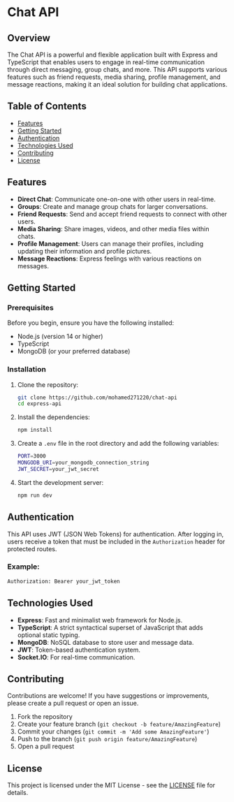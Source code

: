# Chat API

## Overview

The Chat API is a powerful and flexible application built with Express and TypeScript that enables users to engage in real-time communication through direct messaging, group chats, and more. This API supports various features such as friend requests, media sharing, profile management, and message reactions, making it an ideal solution for building chat applications.

## Table of Contents

- [Features](#features)
- [Getting Started](#getting-started)
- [Authentication](#authentication)
- [Technologies Used](#technologies-used)
- [Contributing](#contributing)
- [License](#license)

## Features

- **Direct Chat**: Communicate one-on-one with other users in real-time.
- **Groups**: Create and manage group chats for larger conversations.
- **Friend Requests**: Send and accept friend requests to connect with other users.
- **Media Sharing**: Share images, videos, and other media files within chats.
- **Profile Management**: Users can manage their profiles, including updating their information and profile pictures.
- **Message Reactions**: Express feelings with various reactions on messages.

## Getting Started

### Prerequisites

Before you begin, ensure you have the following installed:

- Node.js (version 14 or higher)
- TypeScript
- MongoDB (or your preferred database)

### Installation

1. Clone the repository:

   ```bash
   git clone https://github.com/mohamed271220/chat-api
   cd express-api
   ```

2. Install the dependencies:

   ```bash
   npm install
   ```

3. Create a `.env` file in the root directory and add the following variables:

   ```bash
   PORT=3000
   MONGODB_URI=your_mongodb_connection_string
   JWT_SECRET=your_jwt_secret
   ```

4. Start the development server:

   ```bash
   npm run dev
   ```


## Authentication

This API uses JWT (JSON Web Tokens) for authentication. After logging in, users receive a token that must be included in the `Authorization` header for protected routes.

### Example:

```bash
Authorization: Bearer your_jwt_token
```

## Technologies Used

- **Express**: Fast and minimalist web framework for Node.js.
- **TypeScript**: A strict syntactical superset of JavaScript that adds optional static typing.
- **MongoDB**: NoSQL database to store user and message data.
- **JWT**: Token-based authentication system.
- **Socket.IO**: For real-time communication.

## Contributing

Contributions are welcome! If you have suggestions or improvements, please create a pull request or open an issue.

1. Fork the repository
2. Create your feature branch (`git checkout -b feature/AmazingFeature`)
3. Commit your changes (`git commit -m 'Add some AmazingFeature'`)
4. Push to the branch (`git push origin feature/AmazingFeature`)
5. Open a pull request

## License

This project is licensed under the MIT License - see the [LICENSE](LICENSE) file for details.

